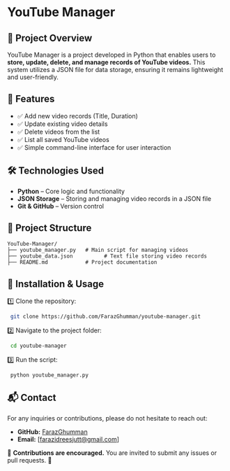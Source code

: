 # YouTube Manager

## 📌 Project Overview
YouTube Manager is a project developed in Python that enables users to **store, update, delete, and manage records of YouTube videos.** This system utilizes a JSON file for data storage, ensuring it remains lightweight and user-friendly.

## 🚀 Features
- ✅ Add new video records (Title, Duration)
- ✅ Update existing video details
- ✅ Delete videos from the list
- ✅ List all saved YouTube videos
- ✅ Simple command-line interface for user interaction

## 🛠️ Technologies Used
- **Python** – Core logic and functionality
- **JSON Storage** – Storing and managing video records in a JSON file
- **Git & GitHub** – Version control

## 📂 Project Structure
```
YouTube-Manager/
├── youtube_manager.py   # Main script for managing videos
├── youtube_data.json          # Text file storing video records
├── README.md            # Project documentation
```

## 🔧 Installation & Usage
1️⃣ Clone the repository:
```sh
 git clone https://github.com/FarazGhumman/youtube-manager.git
```
2️⃣ Navigate to the project folder:
```sh
 cd youtube-manager
```
3️⃣ Run the script:
```sh
 python youtube_manager.py
```

## 📬 Contact
For any inquiries or contributions, please do not hesitate to reach out:
- **GitHub:** [FarazGhumman](https://github.com/FarazGhumman)
- **Email:** [farazidreesjutt@gmail.com]

📢 **Contributions are encouraged.** You are invited to submit any issues or pull requests. 🚀

